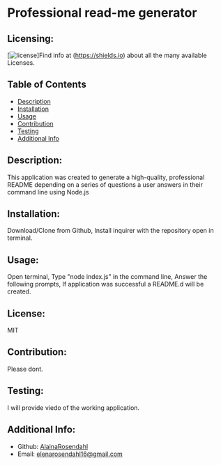# Professional read-me generator
  ## Licensing:
  [![license](https://img.shields.io/badge/license-MIT-blue)]Find info at (https://shields.io) about all the many available Licenses.
  ## Table of Contents 
  - [Description](#description)
  - [Installation](#installation)
  - [Usage](#usage)
  - [Contribution](#contribution)
  - [Testing](#testing)
  - [Additional Info](#additional-info)
  ## Description:
  This application was created to generate a high-quality, professional README depending on a series of questions a user answers in their command line using Node.js
  ## Installation:
  Download/Clone from Github, Install inquirer with the repository open in terminal.
  ## Usage:
  Open terminal, Type "node index.js" in the command line, Answer the following prompts, If application was successful a README.d will be created.
  ## License:
  MIT
  ## Contribution:
  Please dont.
  ## Testing:
  I will provide viedo of the working application.
  ## Additional Info:
  - Github: [AlainaRosendahl](https://github.com/AlainaRosendahl)
  - Email: elenarosendahl16@gmail.com 
